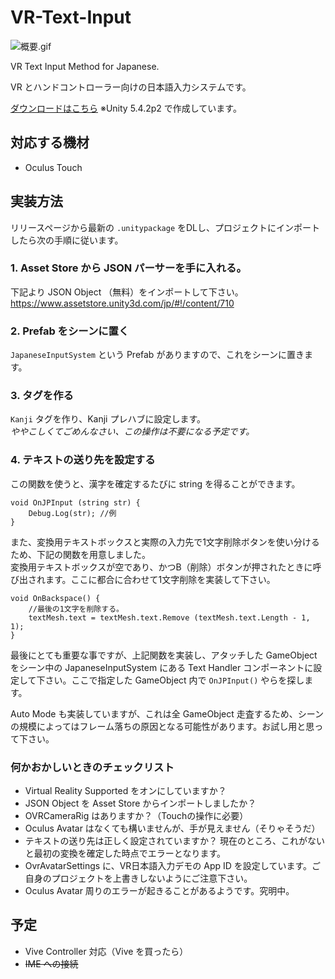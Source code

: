 # VR-Text-Input

![概要.gif](http://yutokun.com/vr/jpinput/1-overview.gif)

VR Text Input Method for Japanese.

VR とハンドコントローラー向けの日本語入力システムです。

[ダウンロードはこちら](https://github.com/yutokun/VR-Text-Input/releases)
※Unity 5.4.2p2 で作成しています。

## 対応する機材

- Oculus Touch

## 実装方法

リリースページから最新の `.unitypackage` をDLし、プロジェクトにインポートしたら次の手順に従います。

### 1. Asset Store から JSON パーサーを手に入れる。

下記より JSON Object （無料）をインポートして下さい。  
https://www.assetstore.unity3d.com/jp/#!/content/710

### 2. Prefab をシーンに置く

`JapaneseInputSystem` という Prefab がありますので、これをシーンに置きます。  

### 3. タグを作る

`Kanji` タグを作り、Kanji プレハブに設定します。  
*ややこしくてごめんなさい、この操作は不要になる予定です。*

### 4. テキストの送り先を設定する

この関数を使うと、漢字を確定するたびに string を得ることができます。

```
void OnJPInput (string str) {
	Debug.Log(str); //例
}
```

また、変換用テキストボックスと実際の入力先で1文字削除ボタンを使い分けるため、下記の関数を用意しました。  
変換用テキストボックスが空であり、かつB（削除）ボタンが押されたときに呼び出されます。ここに都合に合わせて1文字削除を実装して下さい。

```
void OnBackspace() {
	//最後の1文字を削除する。
	textMesh.text = textMesh.text.Remove (textMesh.text.Length - 1, 1);
}
```

最後にとても重要な事ですが、上記関数を実装し、アタッチした GameObject をシーン中の JapaneseInputSystem にある Text Handler コンポーネントに設定して下さい。ここで指定した GameObject 内で `OnJPInput()` やらを探します。

Auto Mode も実装していますが、これは全 GameObject 走査するため、シーンの規模によってはフレーム落ちの原因となる可能性があります。お試し用と思って下さい。

### 何かおかしいときのチェックリスト

- Virtual Reality Supported をオンにしていますか？
- JSON Object を Asset Store からインポートしましたか？
- OVRCameraRig はありますか？（Touchの操作に必要）
- Oculus Avatar はなくても構いませんが、手が見えません（そりゃそうだ）
- テキストの送り先は正しく設定されていますか？ 現在のところ、これがないと最初の変換を確定した時点でエラーとなります。
- OvrAvatarSettings に、VR日本語入力デモの App ID を設定しています。ご自身のプロジェクトを上書きしないようにご注意下さい。
- Oculus Avatar 周りのエラーが起きることがあるようです。究明中。

## 予定

- Vive Controller 対応（Vive を買ったら）
- ~~IME への接続~~
